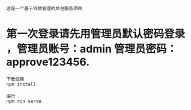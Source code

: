 ```
这是一个基于贷款管理的后台服务项目
```
# 第一次登录请先用管理员默认密码登录 ，管理员账号：admin 管理员密码：approve123456.

```
下载依赖
npm install
```
```
运行
npm run serve
```

